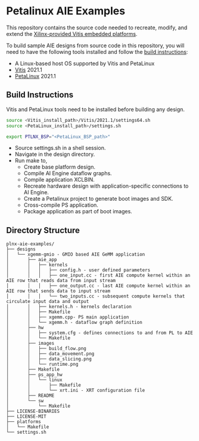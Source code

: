 # Petalinux AIE Examples

This repository contains the source code needed to recreate, modify, and extend the [Xilinx-provided Vitis embedded platforms][1]. 

[1]: https://www.xilinx.com/support/download/index.html/content/xilinx/en/downloadNav/embedded-platforms.html

To build sample AIE designs from source code in this repository, you will need to have the following tools installed and follow the [build instructions](#build-instructions):

- A Linux-based host OS supported by Vitis and PetaLinux
- [Vitis][1] 2021.1
- [PetaLinux][2] 2021.1

[1]: https://www.xilinx.com/support/download/index.html/content/xilinx/en/downloadNav/vitis.html
[2]: https://www.xilinx.com/support/download/index.html/content/xilinx/en/downloadNav/embedded-design-tools.html

## Build Instructions

Vitis and PetaLinux tools need to be installed before building any design.

```bash
source <Vitis_install_path>/Vitis/2021.1/settings64.sh
source <PetaLinux_install_path>/settings.sh

export PTLNX_BSP="<PetaLinux_BSP_path>"
```

- Source settings.sh in a shell session.
- Navigate in the design directory.
- Run make to,
  - Create base platform design.
  - Compile AI Engine dataflow graphs.
  - Compile application XCLBIN.
  - Recreate hardware design with application-specific connections to AI Engine.
  - Create a Petalinux project to generate boot images and SDK.
  - Cross-compile PS application.
  - Package application as part of boot images.
 
## Directory Structure

```
plnx-aie-examples/
├── designs
│   └── xgemm-gmio - GMIO based AIE GeMM application
│       ├── aie_app
│       │   ├── kernels
│       │   │   ├── config.h - user defined parameters
│       │   │   ├── one_input.cc - first AIE compute kernel within an AIE row that reads data from input stream
│       │   │   ├── one_output.cc - last AIE compute kernel within an AIE row that sends data to input stream
│       │   │   └── two_inputs.cc - subsequent compute kernels that circulate input data and output
│       │   ├── kernels.h - kernels declaration
│       │   ├── Makefile
│       │   ├── xgemm.cpp- PS main application
│       │   └── xgemm.h - dataflow graph definition
│       ├── hw
│       │   ├── system.cfg - defines connections to and from PL to AIE
│       │   └── Makefile
│       ├── images
│       │   ├── build_flow.png
│       │   ├── data_movement.png
│       │   ├── data_slicing.png
│       │   └── runtime.png
│       ├── Makefile
│       ├── ps_app_hw
│       │   └── linux
│       │       ├── Makefile
│       │       └── xrt.ini - XRT configuration file
│       ├── README
│       └── sw
│           └── Makefile
├── LICENSE-BINARIES
├── LICENSE-MIT
├── platforms
│   └── Makefile
└── settings.sh
```
